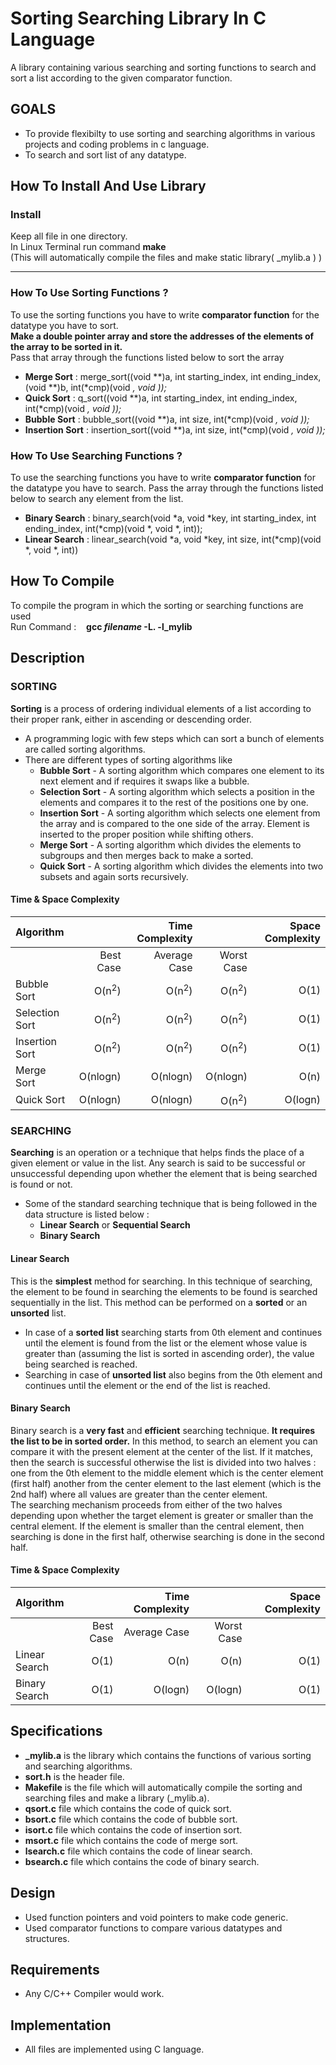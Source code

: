 # Sorting Searching Library In C Language

A library containing various searching and sorting functions to search and sort a list according to the given comparator function.

## GOALS
* To provide flexibilty to use sorting and searching algorithms in various projects and coding problems in c language.
* To search and sort list of any datatype.

## How To Install And Use Library

### Install
   Keep all file in one directory.<br>
   In Linux Terminal run command    **make**<br>
   (This will automatically compile the files and make static library( _mylib.a ) )<br>
- - - -   
### How To Use Sorting Functions ? ###
   To use the sorting functions you have to write **comparator function** for the datatype you have to sort.<br>
   **Make a double pointer array and store the addresses of the elements of the array to be sorted in it.**<br>
   Pass that array through the functions listed below to sort the array
   
   * **Merge Sort**      :  merge_sort((void **)a, int starting_index, int ending_index, (void **)b, int(*cmp)(void *, void *));** 
   * **Quick Sort**      :  q_sort((void **)a, int starting_index, int ending_index, int(*cmp)(void *, void *));**
   * **Bubble Sort**     :  bubble_sort((void **)a, int size, int(*cmp)(void *, void *));**
   * **Insertion Sort**  :  insertion_sort((void **)a, int size, int(*cmp)(void *, void *));**
### How To Use Searching Functions ? ###
   To use the searching functions you have to write **comparator function** for the datatype you have to search.
   Pass the array through the functions listed below to search any element from the list.
   * **Binary Search**   :  binary_search(void *a, void *key, int starting_index, int ending_index, int(*cmp)(void *, void *, int));
   * **Linear Search**   :  linear_search(void *a, void *key, int size, int(*cmp)(void *, void *, int))
   
## How To Compile ##
   To compile the program in which the sorting or searching functions are used <br>
   Run Command  :  &nbsp;&nbsp; **gcc _filename_ -L. -l_mylib**

## Description

### SORTING
**Sorting** is a process of ordering individual elements of a list according to their proper rank, either in ascending or descending order.<br>
* A programming logic with few steps which can sort a bunch of elements are called sorting algorithms.<br>
* There are different types of sorting algorithms like<br>
   * **Bubble Sort** - A sorting algorithm which compares one element to its next element and if requires it swaps like a bubble.<br>
   * **Selection Sort** - A sorting algorithm which selects a position in the elements and compares it to the rest of the positions one by one.<br>
   * **Insertion Sort** - A sorting algorithm which selects one element from the array and is compared to the one side of the array. Element is inserted to the proper position while shifting others.<br>
   * **Merge Sort** - A sorting algorithm which divides the elements to subgroups and then merges back to make a sorted.<br>
   * **Quick Sort** - A sorting algorithm which divides the elements into two subsets and again sorts recursively.<br>
 
#### Time & Space Complexity
Algorithm | | Time Complexity | | Space Complexity
| :--- | ---: | ---: | ---: | ---:
| | Best Case | Average Case | Worst Case |
Bubble Sort  | O(n<sup>2</sup>) | O(n<sup>2</sup>) | O(n<sup>2</sup>) | O(1)
Selection Sort | O(n<sup>2</sup>) | O(n<sup>2</sup>) | O(n<sup>2</sup>) | O(1)
Insertion Sort  | O(n<sup>2</sup>) | O(n<sup>2</sup>) | O(n<sup>2</sup>) | O(1)
Merge Sort | O(nlogn) | O(nlogn) | O(nlogn) | O(n)
Quick Sort  | O(nlogn) | O(nlogn) | O(n<sup>2</sup>) | O(logn)

### SEARCHING
**Searching** is an operation or a technique that helps finds the place of a given element or value in the list. Any search is said to be successful or unsuccessful depending upon whether the element that is being searched is found or not.
* Some of the standard searching technique that is being followed in the data structure is listed below :
   * **Linear Search** or **Sequential Search**
   * **Binary Search**

#### Linear Search
This is the **simplest** method for searching. In this technique of searching, the element to be found in searching the elements to be found is searched sequentially in the list. This method can be performed on a **sorted** or an **unsorted** list.<br> 
* In case of a **sorted list** searching starts from 0th element and continues until the element is found from the list or the element whose value is greater than (assuming the list is sorted in ascending order), the value being searched is reached.
* Searching in case of **unsorted list** also begins from the 0th element and continues until the element or the end of the list is reached.

#### Binary Search
Binary search is a **very fast** and **efficient** searching technique. **It requires the list to be in sorted order.** In this method, to search an element you can compare it with the present element at the center of the list. If it matches, then the search is successful otherwise the list is divided into two halves : one from the 0th element to the middle element which is the center element (first half) another from the center element to the last element (which is the 2nd half) where all values are greater than the center element.<br>
The searching mechanism proceeds from either of the two halves depending upon whether the target element is greater or smaller than the central element. If the element is smaller than the central element, then searching is done in the first half, otherwise searching is done in the second half.

#### Time & Space Complexity
Algorithm | | Time Complexity | | Space Complexity |
| :--- | ---: | ---: | ---: | ---:
| | Best Case | Average Case | Worst Case | |
Linear Search  | O(1) | O(n) | O(n) | O(1)
Binary Search | O(1) | O(logn) | O(logn) | O(1)

## Specifications
* **_mylib.a** is the library which contains the functions of various sorting and searching algorithms.
* **sort.h** is the header file.
* **Makefile** is the file which will automatically compile the sorting and searching files and make a library (_mylib.a).
* **qsort.c** file which contains the code of quick sort.
* **bsort.c** file which contains the code of bubble sort.
* **isort.c** file which contains the code of insertion sort.
* **msort.c** file which contains the code of merge sort.
* **lsearch.c** file which contains the code of linear search.
* **bsearch.c** file which contains the code of binary search.

## Design
* Used function pointers and void pointers to make code generic.
* Used comparator functions to compare various datatypes and structures.

## Requirements
* Any C/C++ Compiler would work.

## Implementation
* All files are implemented using C language.
